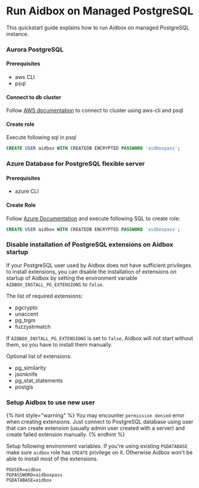# Run Aidbox on Managed PostgreSQL

This quickstart guide explains how to run Aidbox on managed PostgreSQL instance.

### Aurora PostgreSQL

#### Prerequisites

* aws CLI
* psql

#### Connect to db cluster

Follow [AWS documentation](https://docs.aws.amazon.com/AmazonRDS/latest/AuroraUserGuide/UsingWithRDS.IAMDBAuth.Connecting.AWSCLI.PostgreSQL.html) to connect to cluster using aws-cli and psql

#### Create role

Execute following sql in psql

```sql
CREATE USER aidbox WITH CREATEDB ENCRYPTED PASSWORD 'aidboxpass';
```

### Azure Database for PostgreSQL flexible server

#### Prerequisites

* azure CLI

#### Create Role

Follow [Azure Documentation](https://learn.microsoft.com/en-us/azure/postgresql/flexible-server/connect-azure-cli) and execute following SQL to create role:

```sql
CREATE USER aidbox WITH CREATEDB ENCRYPTED PASSWORD 'aidboxpass';
```

### Disable installation of PostgreSQL extensions on Aidbox startup&#x20;

If your PostgreSQL user used by Aidbox does not have sufficient privileges to install extensions, you can disable the installation of extensions on startup of Aidbox by setting the environment variable `AIDBOX_INSTALL_PG_EXTENSIONS` to `false`.&#x20;

The list of required extensions:&#x20;

* pgcrypto&#x20;
* unaccent
* &#x20;pg\_trgm
* &#x20;fuzzystrmatch

If `AIDBOX_INSTALL_PG_EXTENSIONS` is set to `false`, Aidbox will not start without them, so you have to install them manually.&#x20;

Optional list of extensions:&#x20;

* pg\_similarity
* &#x20;jsonknife
* &#x20;pg\_stat\_statements
* &#x20;postgis

### Setup Aidbox to use new user

{% hint style="warning" %}
You may encounter `permission denied` error when creating extensions. Just connect to PostgreSQL database using user that can create extension (usually admin user created with a server) and create failed extension manually.
{% endhint %}

Setup following environment variables. If you're using existing `PGDATABASE` make sure `aidbox` role has `CREATE` privilege on it. Otherwise Aidbox won't be able to install most of the extensions.

```shell
PGUSER=aidbox
PGPASSWORD=aidboxpass
PGDATABASE=aidbox
```
